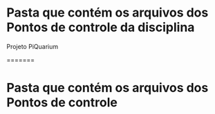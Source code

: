﻿
# Pasta que contém os arquivos dos Pontos de controle da disciplina

Projeto PiQuarium

=======
# Pasta que contém os arquivos dos Pontos de controle

